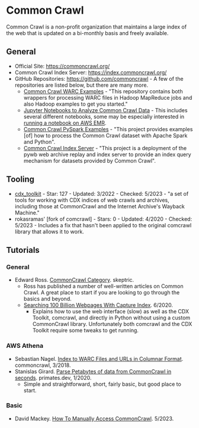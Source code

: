 # Common Crawl
Common Crawl is a non-profit organization that maintains a large index of the web that is updated on a bi-monthly basis and freely available.

## General
- Official Site: https://commoncrawl.org/
- Common Crawl Index Server: https://index.commoncrawl.org/
- GitHub Repositories: https://github.com/commoncrawl - A few of the repositories are listed below, but there are many more.
    - [Common Crawl WARC Examples](https://github.com/commoncrawl/cc-warc-examples) - "This repository contains both wrappers for processing WARC files in Hadoop MapReduce jobs and also Hadoop examples to get you started."
    - [Jupyter Notebooks to Analyze Common Crawl Data](https://github.com/commoncrawl/cc-notebooks) - This includes several different notebooks, some may be especially interested in [running a notebook on AWS EMR](https://github.com/commoncrawl/cc-notebooks/blob/main/cc-emr-notebook/cluster_setup.md).
    - [Common Crawl PySpark Examples](https://github.com/commoncrawl/cc-pyspark) - "This project provides examples [of] how to process the Common Crawl dataset with Apache Spark and Python".
    - [Common Crawl Index Server](https://github.com/commoncrawl/cc-index-server) - "This project is a deployment of the pywb web archive replay and index server to provide an index query mechanism for datasets provided by Common Crawl".

## Tooling
- [cdx_toolkit](https://github.com/cocrawler/cdx_toolkit) - Star: 127 - Updated: 3/2022 - Checked: 5/2023 - "a set of tools for working with CDX indices of web crawls and archives, including those at CommonCrawl and the Internet Archive's Wayback Machine."
- rokasramas' [fork of comcrawl] - Stars: 0 - Updated: 4/2020 - Checked: 5/2023 - Includes a fix that hasn't been applied to the original comcrawl library that allows it to work.

## Tutorials

### General
- Edward Ross. [CommonCrawl Category](https://skeptric.com/#category=commoncrawl). skeptric.
    - Ross has published a number of well-written articles on Common Crawl. A great place to start if you are looking to go through the basics and beyond.
    - [Searching 100 Billion Webpages With Capture Index](https://skeptric.com/searching-100b-pages-cdx/). 6/2020.
        - Explains how to use the web interface (slow) as well as the CDX Toolkit, comcrawl, and directly in Python without using a custom CommonCrawl library. Unfortunately both comcrawl and the CDX Toolkit require some tweaks to get running.

### AWS Athena
- Sebastian Nagel. [Index to WARC Files and URLs in Columnar Format](https://commoncrawl.org/2018/03/index-to-warc-files-and-urls-in-columnar-format/). commoncrawl, 3/2018.
- Stanislas Girard. [Parse Petabytes of data from CommonCrawl in seconds](https://www.primates.dev/parse-petabytes-of-data-from-commoncrawl-in-seconds/). primates.dev, 1/2020.
    - Simple and straightforward, short, fairly basic, but good place to start.

### Basic
- David Mackey. [How To Manually Access CommonCrawl](common-crawl/basic-manually-accessing-common-crawl.md). 5/2023.